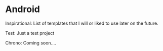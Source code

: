 # Android

Inspirational: List of templates that I will or liked to use later on the future.

Test: Just a test project

Chrono: Coming soon....
